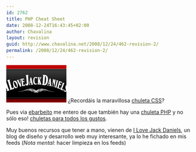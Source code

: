 ```yaml
---
id: 2762
title: PHP Cheat Sheet
date: 2008-12-24T16:43:45+02:00
author: Chavalina
layout: revision
guid: http://www.chavalina.net/2008/12/24/462-revision-2/
permalink: /2008/12/24/462-revision-2/
---
```

<img class="imgizqda" src="/imagenes/fotos/lovejackdaniels.jpg" alt="I Love Jack Daniels" /> ¿Recordáis la maravillosa <a href="http://www.chavalina.net/comentar.php?idpost=418&#038;q=css" target="_blank">chuleta CSS</a>?

Pues via <a href="http://blog.enrique.barbeito.org/archivos/2005/05/04/chuleta-php-y-mas/" target="_blank">ebarbeito</a> me entero de que también hay una <a href="http://www.ilovejackdaniels.com/php/php-cheat-sheet/" target="_blank">chuleta PHP</a> y no sólo eso! <a href="http://www.ilovejackdaniels.com/cheat-sheets/" target="_blank">chuletas para todos los gustos</a>.

Muy buenos recursos que tener a mano, vienen de <a href="http://www.ilovejackdaniels.com/" target="_blank">I Love Jack Daniels</a>, un blog de diseño y desarrollo web muy interesante, ya lo he fichado en mis feeds (_Nota mental:_ hacer limpieza en los feeds)